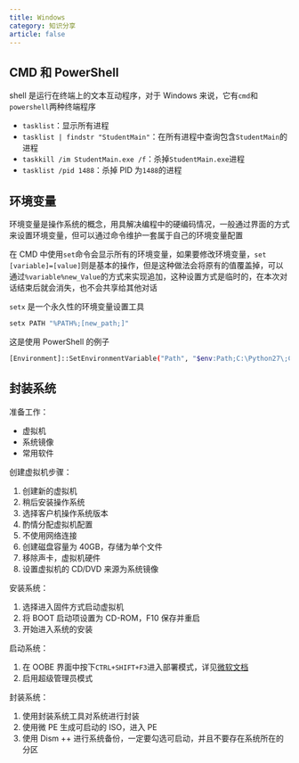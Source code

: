```yaml
---
title: Windows
category: 知识分享
article: false
---
```


## CMD 和 PowerShell

shell 是运行在终端上的文本互动程序，对于 Windows 来说，它有`cmd`和`powershell`两种终端程序

+ `tasklist`：显示所有进程
+ `tasklist | findstr "StudentMain"`：在所有进程中查询包含`StudentMain`的进程
+ `taskkill /im StudentMain.exe /f`：杀掉`StudentMain.exe`进程
+ `tasklist /pid 1488`：杀掉 PID 为`1488`的进程

## 环境变量

环境变量是操作系统的概念，用具解决编程中的硬编码情况，一般通过界面的方式来设置环境变量，但可以通过命令维护一套属于自己的环境变量配置

在 CMD 中使用`set`命令会显示所有的环境变量，如果要修改环境变量，`set [variable]=[value]`则是基本的操作，但是这种做法会将原有的值覆盖掉，可以通过`%variable%new_Value`的方式来实现追加，这种设置方式是临时的，在本次对话结束后就会消失，也不会共享给其他对话

`setx` 是一个永久性的环境变量设置工具

```sh
setx PATH "%PATH%;[new_path;]"
```

这是使用 PowerShell 的例子

```sh
[Environment]::SetEnvironmentVariable("Path", "$env:Path;C:\Python27\;C:\Python27\Scripts\", "User")
```

## 封装系统

准备工作：

+ 虚拟机
+ 系统镜像
+ 常用软件

创建虚拟机步骤：

1. 创建新的虚拟机
2. 稍后安装操作系统
3. 选择客户机操作系统版本
4. 酌情分配虚拟机配置
5. 不使用网络连接
6. 创建磁盘容量为 40GB，存储为单个文件
7. 移除声卡，虚拟机硬件
8. 设置虚拟机的 CD/DVD 来源为系统镜像

安装系统：

1. 选择进入固件方式启动虚拟机
2. 将 BOOT 启动项设置为 CD-ROM，F10 保存并重启
3. 开始进入系统的安装

启动系统：

1. 在 OOBE 界面中按下`CTRL+SHIFT+F3`进入部署模式，详见[微软文档](https://docs.microsoft.com/zh-cn/windows-hardware/manufacture/desktop/boot-windows-to-audit-mode-or-oobe?view=windows-10)
2. 启用超级管理员模式

封装系统：

1. 使用封装系统工具对系统进行封装
2. 使用微 PE 生成可启动的 ISO，进入 PE
3. 使用 Dism ++ 进行系统备份，一定要勾选可启动，并且不要存在系统所在的分区
